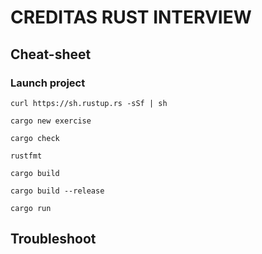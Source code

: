 # CREDITAS RUST INTERVIEW

## Cheat-sheet

### Launch project

    curl https://sh.rustup.rs -sSf | sh
    
    cargo new exercise

    cargo check 
    
    rustfmt 

    cargo build

    cargo build --release

    cargo run

## Troubleshoot
